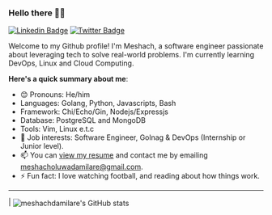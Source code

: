 
### Hello there 👋🏾

[![Linkedin Badge](https://img.shields.io/badge/-meshachodejide-blue?style=for-the-badge&logo=Linkedin&logoColor=white&link=https://www.linkedin.com/in/meshachodejide)](https://www.linkedin.com/in/meshach-odejide-4a9167185/)
[![Twitter Badge](https://img.shields.io/badge/-@meshachdare-1ca0f1?style=for-the-badge&logo=twitter&logoColor=white&link=https://twitter.com/meshachdare)](https://twitter.com/meshachdare)

Welcome to my Github profile! I'm Meshach, a software engineer passionate about leveraging tech to solve real-world problems. I'm currently learning DevOps, Linux and Cloud Computing.

**Here's a quick summary about me**:

- 😊 Pronouns: He/him
- Languages: Golang, Python, Javascripts, Bash
- Framework: Chi/Echo/Gin, Nodejs/Expressjs
- Database: PostgreSQL and MongoDB
- Tools: Vim, Linux e.t.c
- 💼 Job interests: Software Engineer, Golnag & DevOps (Internship or Junior level).
- 📫 You can [view my resume](#) and contact me by emailing meshacholuwadamilare@gmail.com.
- ⚡ Fun fact: I love watching football, and reading about how things work.

---

| <img align="center" src="https://github-readme-stats.vercel.app/api?username=meshachdamilare&show_icons=true&include_all_commits=true&hide_border=true" alt="meshachdamilare's GitHub stats" />



